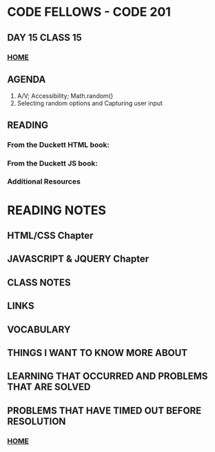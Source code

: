 # CODE FELLOWS - CODE 201

## DAY 15 CLASS 15


### [HOME](README.md)

## AGENDA
1.  A/V; Accessibility; Math.random()
1.  Selecting random options and Capturing user input

## READING
### From the Duckett HTML book:

### From the Duckett JS book:

### Additional Resources

# READING NOTES
## HTML/CSS Chapter 

## JAVASCRIPT & JQUERY Chapter 

## CLASS NOTES

## LINKS

## VOCABULARY

## THINGS I WANT TO KNOW MORE ABOUT

## LEARNING THAT OCCURRED AND PROBLEMS THAT ARE SOLVED

## PROBLEMS THAT HAVE TIMED OUT BEFORE RESOLUTION

### [HOME](README.md)